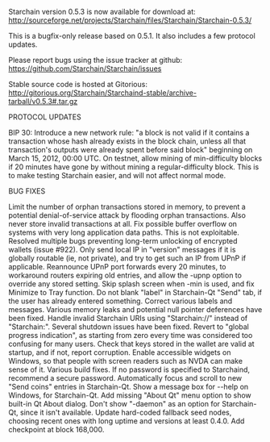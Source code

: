 Starchain version 0.5.3 is now available for download at:
http://sourceforge.net/projects/Starchain/files/Starchain/Starchain-0.5.3/

This is a bugfix-only release based on 0.5.1.
It also includes a few protocol updates.

Please report bugs using the issue tracker at github:
https://github.com/Starchain/Starchain/issues

Stable source code is hosted at Gitorious:
http://gitorious.org/Starchain/Starchaind-stable/archive-tarball/v0.5.3#.tar.gz

PROTOCOL UPDATES

BIP 30: Introduce a new network rule: "a block is not valid if it contains a transaction whose hash already exists in the block chain, unless all that transaction's outputs were already spent before said block" beginning on March 15, 2012, 00:00 UTC.
On testnet, allow mining of min-difficulty blocks if 20 minutes have gone by without mining a regular-difficulty block. This is to make testing Starchain easier, and will not affect normal mode.

BUG FIXES

Limit the number of orphan transactions stored in memory, to prevent a potential denial-of-service attack by flooding orphan transactions. Also never store invalid transactions at all.
Fix possible buffer overflow on systems with very long application data paths. This is not exploitable.
Resolved multiple bugs preventing long-term unlocking of encrypted wallets
(issue #922).
Only send local IP in "version" messages if it is globally routable (ie, not private), and try to get such an IP from UPnP if applicable.
Reannounce UPnP port forwards every 20 minutes, to workaround routers expiring old entries, and allow the -upnp option to override any stored setting.
Skip splash screen when -min is used, and fix Minimize to Tray function.
Do not blank "label" in Starchain-Qt "Send" tab, if the user has already entered something.
Correct various labels and messages.
Various memory leaks and potential null pointer deferences have been fixed.
Handle invalid Starchain URIs using "Starchain://" instead of "Starchain:".
Several shutdown issues have been fixed.
Revert to "global progress indication", as starting from zero every time was considered too confusing for many users.
Check that keys stored in the wallet are valid at startup, and if not, report corruption.
Enable accessible widgets on Windows, so that people with screen readers such as NVDA can make sense of it.
Various build fixes.
If no password is specified to Starchaind, recommend a secure password.
Automatically focus and scroll to new "Send coins" entries in Starchain-Qt.
Show a message box for --help on Windows, for Starchain-Qt.
Add missing "About Qt" menu option to show built-in Qt About dialog.
Don't show "-daemon" as an option for Starchain-Qt, since it isn't available.
Update hard-coded fallback seed nodes, choosing recent ones with long uptime and versions at least 0.4.0.
Add checkpoint at block 168,000.
